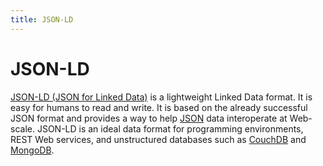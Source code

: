 ```yaml
---
title: JSON-LD
---
```


# JSON-LD 

[JSON-LD (JSON for Linked Data)](http://json-ld.org/) is a lightweight Linked Data format. It is easy for humans to read and write. It is based on the already successful JSON format and provides a way to help [JSON](/_glossary/JSON.md) data interoperate at Web-scale. JSON-LD is an ideal data format for programming environments, REST Web services, and unstructured databases such as [CouchDB](/_glossary/COUCHDB.md) and [MongoDB](/_glossary/MONGODB.md). 
